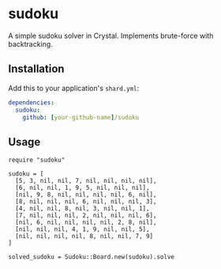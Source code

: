 # sudoku

A simple sudoku solver in Crystal. Implements brute-force with backtracking.

## Installation

Add this to your application's `shard.yml`:

```yaml
dependencies:
  sudoku:
    github: [your-github-name]/sudoku
```

## Usage

```crystal
require "sudoku"
```

```
sudoku = [
  [5, 3, nil, nil, 7, nil, nil, nil, nil],
  [6, nil, nil, 1, 9, 5, nil, nil, nil],
  [nil, 9, 8, nil, nil, nil, nil, 6, nil],
  [8, nil, nil, nil, 6, nil, nil, nil, 3],
  [4, nil, nil, 8, nil, 3, nil, nil, 1],
  [7, nil, nil, nil, 2, nil, nil, nil, 6],
  [nil, 6, nil, nil, nil, nil, 2, 8, nil],
  [nil, nil, nil, 4, 1, 9, nil, nil, 5],
  [nil, nil, nil, nil, 8, nil, nil, 7, 9]
]

solved_sudoku = Sudoku::Board.new(sudoku).solve
```
